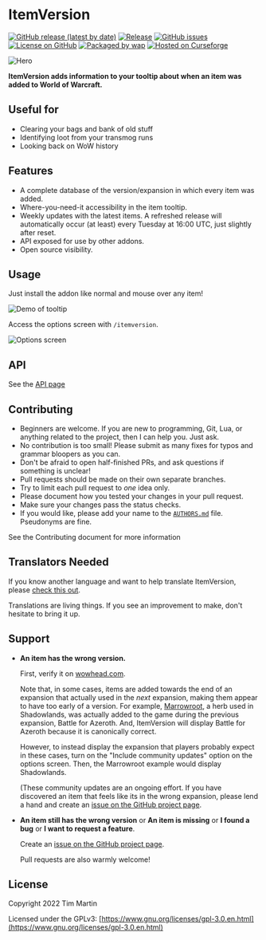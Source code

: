 # ItemVersion

[![GitHub release (latest by date)](https://img.shields.io/github/v/release/t-mart/ItemVersion)](https://github.com/t-mart/ItemVersion/releases)
[![Release](https://github.com/t-mart/ItemVersion/actions/workflows/release.yml/badge.svg)](https://github.com/t-mart/ItemVersion/actions/workflows/release.yml)
[![GitHub issues](https://img.shields.io/github/issues/t-mart/ItemVersion)](https://github.com/t-mart/ItemVersion/issues)
[![License on GitHub](https://img.shields.io/github/license/t-mart/ItemVersion)](https://github.com/t-mart/ItemVersion/blob/master/LICENSE)
[![Packaged by wap](https://img.shields.io/badge/packaged%20by-wap-d33682)](https://github.com/t-mart/wap)
[![Hosted on Curseforge](https://img.shields.io/badge/hosted%20on-CurseForge-F16436)](https://www.curseforge.com/wow/addons/itemversion)

![Hero](https://raw.githubusercontent.com/t-mart/ItemVersion/master/docs/images/hero.png)

**ItemVersion adds information to your tooltip about when an item was added to World of Warcraft.**

## Useful for

- Clearing your bags and bank of old stuff
- Identifying loot from your transmog runs
- Looking back on WoW history

## Features

- A complete database of the version/expansion in which every item was added.
- Where-you-need-it accessibility in the item tooltip.
- Weekly updates with the latest items. A refreshed release will automatically occur (at least)
  every Tuesday at 16:00 UTC, just slightly after reset.
- API exposed for use by other addons.
- Open source visibility.

## Usage

Just install the addon like normal and mouse over any item!

![Demo of tooltip](https://raw.githubusercontent.com/t-mart/ItemVersion/master/docs/images/demo.png)

Access the options screen with `/itemversion`.

![Options screen](https://raw.githubusercontent.com/t-mart/ItemVersion/master/docs/images/options.png)

## API

See the [API page](https://github.com/t-mart/ItemVersion/blob/master/docs/API.md)

## Contributing

- Beginners are welcome. If you are new to programming, Git, Lua, or anything related to the
  project, then I can help you. Just ask.
- No contribution is too small! Please submit as many fixes for typos and grammar bloopers as you
  can.
- Don't be afraid to open half-finished PRs, and ask questions if something is unclear!
- Pull requests should be made on their own separate branches.
- Try to limit each pull request to _one_ idea only.
- Please document how you tested your changes in your pull request.
- Make sure your changes pass the status checks.
- If you would like, please add your name to the
  [`AUTHORS.md`](https://github.com/t-mart/ItemVersion/blob/master/AUTHORS.md) file. Pseudonyms are
  fine.

See the Contributing document for more information

## Translators Needed

If you know another language and want to help translate ItemVersion, please
[check this out](https://github.com/t-mart/ItemVersion/tree/master/ItemVersion/Locales).

Translations are living things. If you see an improvement to make, don't hesitate to bring it up.

## Support

- **An item has the wrong version.**

  First, verify it on [wowhead.com](https://www.wowhead.com/).

  Note that, in some cases, items are added towards the end of an expansion that actually used in
  the _next_ expansion, making them appear to have too early of a version. For example,
  [Marrowroot](https://www.wowhead.com/item=168589/marrowroot), a herb used in Shadowlands, was
  actually added to the game during the previous expansion, Battle for Azeroth. And, ItemVersion
  will display Battle for Azeroth because it is canonically correct.

  However, to instead display the expansion that players probably expect in these cases, turn on the
  "Include community updates" option on the options screen. Then, the Marrowroot example would
  display Shadowlands.

  (These community updates are an ongoing effort. If you have discovered an item that feels like its
  in the wrong expansion, please lend a hand and create an [issue on the GitHub project
  page](https://github.com/t-mart/ItemVersion/issues).

- **An item still has the wrong version** or **An item is missing** or **I found a bug** or
  **I want to request a feature**.

  Create an [issue on the GitHub project page](https://github.com/t-mart/ItemVersion/issues).

  Pull requests are also warmly welcome!

## License

Copyright 2022 Tim Martin

Licensed under the GPLv3:
[https://www.gnu.org/licenses/gpl-3.0.en.html](https://www.gnu.org/licenses/gpl-3.0.en.html)

